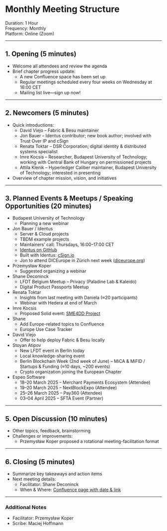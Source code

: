 # Monthly Meeting Structure

Duration: 1 Hour  
Frequency: Monthly  
Platform: Online (Zoom)

---

## 1. Opening (5 minutes)

- Welcome all attendees and review the agenda  
- Brief chapter progress update:  
  - A new Confluence space has been set up  
  - Regular meetings scheduled every four weeks on Wednesday at 16:00 CET  
  - Mailing list live—sign up now!

---

## 2. Newcomers (5 minutes)

- Quick introductions:  
  - David Viejo – Fabric & Besu maintainer  
  - Jon Bauer – Identus contributor; new book author; involved with Trust Over IP and cSign  
  - Renata Toktar – DSR Corporation; digital identity & distributed systems specialist  
  - Imre Kocsis – Researcher, Budapest University of Technology; working with Central Bank of Hungary on permissioned projects  
  - Attila Klenik – Hyperledger Caliber maintainer, Budapest University of Technology; interested in presenting  
- Overview of chapter mission, vision, and initiatives

---

## 3. Planned Events & Meetups / Speaking Opportunities (20 minutes)

- Budapest University of Technology  
  - Planning a new webinar  
- Jon Bauer / Identus  
  - Server & Cloud projects  
  - TBDM example projects  
  - Maintainers’ call: Thursdays, 16:00–17:00 CET  
  - [Identus on GitHub](https://github.com/hyperledger-identus)  
  - Built with Identus: [cSign.io](https://www.csign.io)  
  - Jon to attend DICEurope in Zürich next week ([diceurope.org](https://diceurope.org))  
- Przemysław Koper  
  - Suggested organizing a webinar  
- Shane Deconinck  
  - LFDT Belgium Meetup – Privacy (Paladine Lab & Kaleido)  
  - Digital Product Passports Meetup  
- Renata Toktar  
  - Insights from last meeting with Daniela (≈20 participants)  
  - Webinar with Hedera at end of March  
- Imre Kocsis  
  - Proposed Solid event: [SME4DD Project](https://www.eitdigital.eu/eu-collaborations/sme4dd/)  
- Shane  
  - Add Europe-related topics to Confluence  
  - Europe Use Case Tracker  
- David Viejo  
  - Offer to help deploy Fabric & Besu locally  
- Stoyan Atipov  
  - New LFDT event in Berlin today  
  - Local knowledge-sharing event  
  - Berlin Blockchain Week (2nd week of June) – MiCA & MiFID / Startups & Funding (≈10 days, ~200 events)  
  - Crypto organization joining the European Chapter  
- Espeo Software  
  - 18–20 March 2025 – Merchant Payments Ecosystem (Attendee)  
  - 19–20 March 2025 – NextBlockExpo (Attendee)  
  - 25–26 March 2025 – Pay360 (Attendee)  
  - 03–04 April 2025 – SFTA Event (Partner)

---

## 5. Open Discussion (10 minutes)

- Other topics, feedback, brainstorming  
- Challenges or improvements:  
  - Przemysław Koper proposed a rotational meeting-facilitation format

---

## 6. Closing (5 minutes)

- Summarize key takeaways and action items  
- Next meeting details:  
  - Facilitator: Shane Deconinck  
  - When & Where: [Confluence page with date & link](https://lf-hyperledger.atlassian.net/wiki/spaces/CP/pages/178094197)

---

### Additional Notes

- Facilitator: Przemysław Koper  
- Scribe: Maciej Hoffmann  
